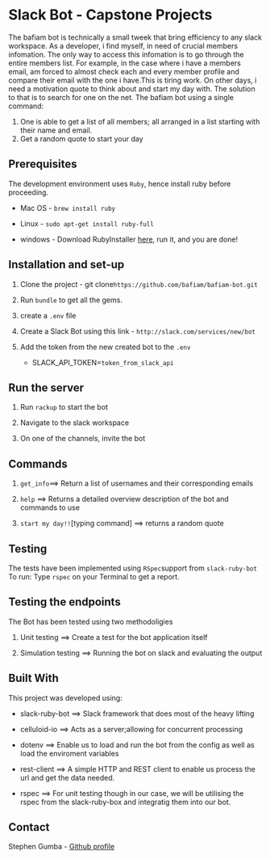 # Slack Bot - Capstone Projects

The bafiam bot is technically a small tweek that bring efficiency to any slack workspace. As a developer, i find myself, in need of crucial members infomation. The only way to access this infomation is to go through the entire members list. For example, in the case where i have a members email, am forced to almost check each and every member profile and compare their email with the one i have.This is tiring work. On other days, i need a motivation quote to think about and start my day with. The solution to that is to search for one on the net.
The bafiam bot using a single command:

1. One is able to get a list of all members; all arranged in a list starting with their name and email.
2. Get a random quote to start your day

## Prerequisites

The development environment uses `Ruby`, hence install ruby before proceeding.

- Mac OS - `brew install ruby`

- Linux - `sudo apt-get install ruby-full`

- windows - Download RubyInstaller [here](https://rubyinstaller.org/), run it, and you are done!

## Installation and set-up

1. Clone the project - git clone`https://github.com/bafiam/bafiam-bot.git`

2. Run `bundle` to get all the gems.

3. create a `.env` file

4. Create a Slack Bot using this link - `http://slack.com/services/new/bot`

5. Add the token from the new created bot to the `.env`

   - SLACK_API_TOKEN=`token_from_slack_api`

## Run the server

1. Run `rackup` to start the bot

2. Navigate to the slack workspace

3. On one of the channels, invite the bot

## Commands

1. `get_info`==> Return a list of usernames and their corresponding emails

2. `help` ==> Returns a detailed overview description of the bot and commands to use

3. `start my day!!`[typing command] ==> returns a random quote

## Testing

The tests have been implemented using `RSpec`support from `slack-ruby-bot`
To run: Type
`rspec`
on your Terminal to get a report.

## Testing the endpoints

The Bot has been tested using two methodoligies

1. Unit testing ==> Create a test for the bot application itself

2. Simulation testing ==> Running the bot on slack and evaluating the output

## Built With

This project was developed using:

- slack-ruby-bot ==> Slack framework that does most of the heavy lifting

- celluloid-io ==> Acts as a server;allowing for concurrent processing

- dotenv ==> Enable us to load and run the bot from the config as well as load the enviroment variables

- rest-client ==> A simple HTTP and REST client to enable us process the url and get the data needed.

- rspec ==> For unit testing though in our case, we will be utilising the rspec from the slack-ruby-box and integratig them into our bot.

## Contact

Stephen Gumba - [Github profile](https://github.com/bafiam)
